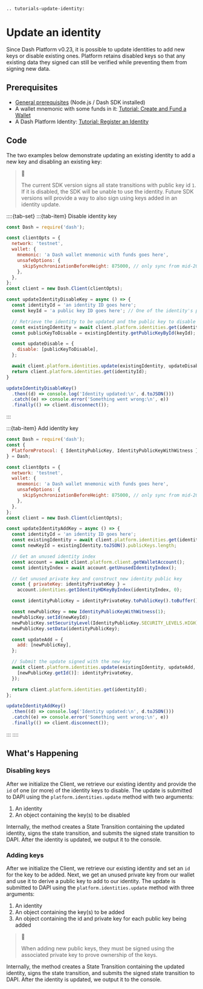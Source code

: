 ```{eval-rst}
.. tutorials-update-identity:
```

# Update an identity

Since Dash Platform v0.23, it is possible to update identities to add new keys or disable existing ones. Platform retains disabled keys so that any existing data they signed can still be verified while preventing them from signing new data.

## Prerequisites

- [General prerequisites](../../tutorials/introduction.md#prerequisites) (Node.js / Dash SDK installed)
- A wallet mnemonic with some funds in it: [Tutorial: Create and Fund a Wallet](../../tutorials/create-and-fund-a-wallet.md)
- A Dash Platform Identity: [Tutorial: Register an Identity](../../tutorials/identities-and-names/register-an-identity.md)

## Code

The two examples below demonstrate updating an existing identity to add a new key and disabling an existing key:

> 🚧
>
> The current SDK version signs all state transitions with public key id `1`. If it is disabled, the SDK will be unable to use the identity. Future SDK versions will provide a way to also sign using keys added in an identity update.

::::{tab-set}
:::{tab-item} Disable identity key
```javascript
const Dash = require('dash');

const clientOpts = {
  network: 'testnet',
  wallet: {
    mnemonic: 'a Dash wallet mnemonic with funds goes here',
    unsafeOptions: {
      skipSynchronizationBeforeHeight: 875000, // only sync from mid-2023
    },    
  },
};
const client = new Dash.Client(clientOpts);

const updateIdentityDisableKey = async () => {
  const identityId = 'an identity ID goes here';
  const keyId = 'a public key ID goes here'; // One of the identity's public key IDs

  // Retrieve the identity to be updated and the public key to disable
  const existingIdentity = await client.platform.identities.get(identityId);
  const publicKeyToDisable = existingIdentity.getPublicKeyById(keyId);

  const updateDisable = {
    disable: [publicKeyToDisable],
  };

  await client.platform.identities.update(existingIdentity, updateDisable);
  return client.platform.identities.get(identityId);
}

updateIdentityDisableKey()
  .then((d) => console.log('Identity updated:\n', d.toJSON()))
  .catch((e) => console.error('Something went wrong:\n', e))
  .finally(() => client.disconnect());
```
:::

:::{tab-item} Add identity key
```javascript
const Dash = require('dash');
const {
  PlatformProtocol: { IdentityPublicKey, IdentityPublicKeyWithWitness },
} = Dash;

const clientOpts = {
  network: 'testnet',
  wallet: {
    mnemonic: 'a Dash wallet mnemonic with funds goes here',
    unsafeOptions: {
      skipSynchronizationBeforeHeight: 875000, // only sync from mid-2023
    },    
  },
};
const client = new Dash.Client(clientOpts);

const updateIdentityAddKey = async () => {
  const identityId = 'an identity ID goes here';
  const existingIdentity = await client.platform.identities.get(identityId);
  const newKeyId = existingIdentity.toJSON().publicKeys.length;

  // Get an unused identity index
  const account = await client.platform.client.getWalletAccount();
  const identityIndex = await account.getUnusedIdentityIndex();

  // Get unused private key and construct new identity public key
  const { privateKey: identityPrivateKey } =
    account.identities.getIdentityHDKeyByIndex(identityIndex, 0);

  const identityPublicKey = identityPrivateKey.toPublicKey().toBuffer();

  const newPublicKey = new IdentityPublicKeyWithWitness(1);
  newPublicKey.setId(newKeyId);
  newPublicKey.setSecurityLevel(IdentityPublicKey.SECURITY_LEVELS.HIGH);
  newPublicKey.setData(identityPublicKey);  

  const updateAdd = {
    add: [newPublicKey],
  };

  // Submit the update signed with the new key
  await client.platform.identities.update(existingIdentity, updateAdd, {
    [newPublicKey.getId()]: identityPrivateKey,
  });

  return client.platform.identities.get(identityId);
};

updateIdentityAddKey()
  .then((d) => console.log('Identity updated:\n', d.toJSON()))
  .catch((e) => console.error('Something went wrong:\n', e))
  .finally(() => client.disconnect());
```
:::
::::

## What's Happening

### Disabling keys

After we initialize the Client, we retrieve our existing identity and provide the `id` of one (or more) of the identity keys to disable. The update is submitted to DAPI using the `platform.identities.update` method with two arguments:

1. An identity
2. An object containing the key(s) to be disabled

Internally, the method creates a State Transition containing the updated identity, signs the state transition, and submits the signed state transition to DAPI. After the identity is updated, we output it to the console.

### Adding keys

After we initialize the Client, we retrieve our existing identity and set an `id` for the key to be added. Next, we get an unused private key from our wallet and use it to derive a public key to add to our identity. The update is submitted to DAPI using the `platform.identities.update` method with three arguments:

1. An identity
2. An object containing the key(s) to be added
3. An object containing the id and private key for each public key being added

> 📘
>
> When adding new public keys, they must be signed using the associated private key to prove ownership of the keys.

Internally, the method creates a State Transition containing the updated identity, signs the state transition, and submits the signed state transition to DAPI. After the identity is updated, we output it to the console.
